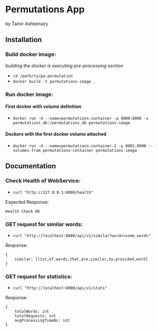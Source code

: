 # Permutations App 

by Tamir Ashkenazy

## Installation

### Build docker image:
_building the docker is executing pre-processing section_
* `cd /path/to/pa-permutation`
* `docker build -t permutations-image .`


### Run docker image:
#### First docker with volume definition
* `docker run -d --name=permutations-container -p 8000:8000 -v permutations_db:/permutations_db permutations-image`

#### Dockers with the first docker volume attached
* `docker run -d --name=permutations-container-2 -p 8001:8000 --volumes-from permutations-container permutations-image`

## Documentation

### Check Health of WebService:
* `curl "http://127.0.0.1:8000/health"`

Expected Response: 
```
Health Check OK
```


### GET request for similar words:
* `curl "http://localhost:8000/api/v1/similar?word=<some_word>"`

Response:
```
{
    similar: [list,of,words,that,are,similar,to,provided,word]
}
```

### GET request for statistics:
* `curl "http://localhost:8000/api/v1/stats"`


Response:
```
{
    totalWords: int
    totalRequests: int
    avgProcessingTimeNs: int
}
```